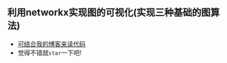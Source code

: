 ## 利用networkx实现图的可视化(实现三种基础的图算法) 

- [可结合我的博客来读代码](http://yoghurt-lee.online/2017/03/30/graph-visible/)
- 觉得不错就`star`一下吧!